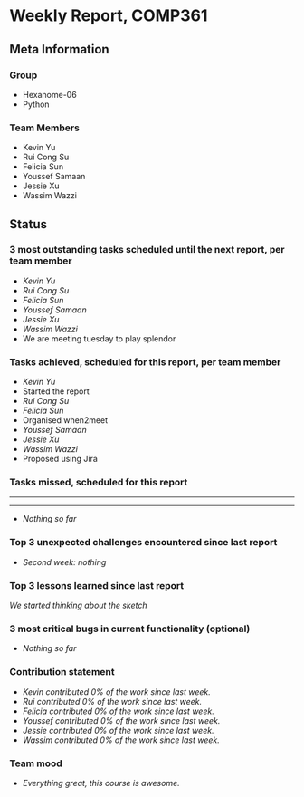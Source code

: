 # Weekly Report, COMP361

## Meta Information

### Group

 * Hexanome-06
 * Python

### Team Members

 * Kevin Yu
 * Rui Cong Su
 * Felicia Sun
 * Youssef Samaan
 * Jessie Xu
 * Wassim Wazzi

## Status

### 3 most outstanding tasks scheduled until the next report, per team member

 * *Kevin Yu*
 * *Rui Cong Su*
 * *Felicia Sun*
 * *Youssef Samaan*
 * *Jessie Xu*
 * *Wassim Wazzi*
 * We are meeting tuesday to play splendor

### Tasks achieved, scheduled for this report, per team member

 * *Kevin Yu*
 * Started the report 
 * *Rui Cong Su*
 * *Felicia Sun*
 * Organised when2meet
 * *Youssef Samaan*
 * *Jessie Xu*
 * *Wassim Wazzi*
 * Proposed using Jira

### Tasks missed, scheduled for this report

 * **
 * **
 * *Nothing so far*

### Top 3 unexpected challenges encountered since last report

 * *Second week: nothing*


### Top 3 lessons learned since last report

 *We started thinking about the sketch*

### 3 most critical bugs in current functionality (optional)

 * *Nothing so far*


### Contribution statement

 * *Kevin contributed 0% of the work since last week.*
 * *Rui contributed 0% of the work since last week.*
 * *Felicia contributed 0% of the work since last week.*
 * *Youssef contributed 0% of the work since last week.*
 * *Jessie contributed 0% of the work since last week.*
 * *Wassim contributed 0% of the work since last week.*

### Team mood

 * *Everything great, this course is awesome.*
